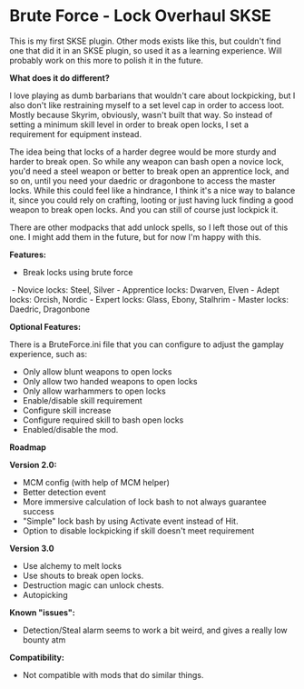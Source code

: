 ﻿# Brute Force - Lock Overhaul SKSE

This is my first SKSE plugin. Other mods exists like this, but couldn't find one that did it in an SKSE plugin, so used it as a learning experience. Will probably work on this more to polish it in the future.

**What does it do different?**

I love playing as dumb barbarians that wouldn't care about lockpicking, but I also don't like restraining myself to a set level cap in order to access loot. Mostly because Skyrim, obviously, wasn't built that way. So instead of setting a minimum skill level in order to break open locks, I set a requirement for equipment instead.

The idea being that locks of a harder degree would be more sturdy and harder to break open. So while any weapon can bash open a novice lock, you'd need a steel weapon or better to break open an apprentice lock, and so on, until you need your daedric or dragonbone to access the master locks. While this could feel like a hindrance, I think it's a nice way to balance it, since you could rely on crafting, looting or just having luck finding a good weapon to break open locks. And you can still of course just lockpick it.

There are other modpacks that add unlock spells, so I left those out of this one. I might add them in the future, but for now I'm happy with this.

**Features:**

- Break locks using brute force

﻿	- Novice locks: Steel, Silver
	- Apprentice locks: Dwarven, Elven
	- Adept locks: Orcish, Nordic
	- Expert locks: Glass, Ebony, Stalhrim
	- Master locks: Daedric, Dragonbone

**Optional Features:**

There is a BruteForce.ini file that you can configure to adjust the gamplay experience, such as:

- Only allow blunt weapons to open locks
- Only allow two handed weapons to open locks
- Only allow warhammers to open locks
- Enable/disable skill requirement
- Configure skill increase
- Configure required skill to bash open locks
- Enabled/disable the mod.

**Roadmap**

**Version 2.0:**
- MCM config (with help of MCM helper)
- Better detection event
- More immersive calculation of lock bash to not always guarantee success
- "Simple" lock bash by using Activate event instead of Hit.
- Option to disable lockpicking if skill doesn't meet requirement

**Version 3.0**
- Use alchemy to melt locks
- Use shouts to break open locks.
- Destruction magic can unlock chests.
- Autopicking

**Known "issues":**
- Detection/Steal alarm seems to work a bit weird, and gives a really low bounty atm

**Compatibility:**
- Not compatible with mods that do similar things.